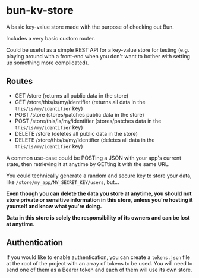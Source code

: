 # bun-kv-store

A basic key-value store made with the purpose of checking out Bun.

Includes a very basic custom router.

Could be useful as a simple REST API for a key-value store for testing (e.g. playing around with a front-end when you don't want to bother with setting up something more complicated).

## Routes

- GET /store (returns all public data in the store)
- GET /store/this/is/my/identifier (returns all data in the `this/is/my/identifier` key)
- POST /store (stores/patches public data in the store)
- POST /store/this/is/my/identifier (stores/patches data in the `this/is/my/identifier` key)
- DELETE /store (deletes all public data in the store)
- DELETE /store/this/is/my/identifier (deletes all data in the `this/is/my/identifier` key)

A common use-case could be POSTing a JSON with your app's current state, then retrieving it at anytime by GETting it with the same URL.

You could technically generate a random and secure key to store your data, like `/store/my_app/MY_SECRET_KEY/users`, but...

**Even though you can delete the data you store at anytime, you should not store private or sensitive information in this store, unless you're hosting it yourself and know what you're doing.**

**Data in this store is solely the responsibility of its owners and can be lost at anytime.**

## Authentication

If you would like to enable authentication, you can create a `tokens.json` file at the root of the project with an array of tokens to be used. You will need to send one of them as a Bearer token and each of them will use its own store.
